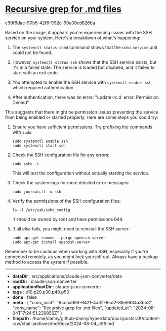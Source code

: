 # [Recursive grep for .md files](https://claude.ai/chat/9ccaa693-9421-4a32-8cd2-88e9934a3bb3)

c99f6dac-90b5-42f6-992c-90a08cd826ba

 Based on the image, it appears you're experiencing issues with the SSH service on your system. Here's a breakdown of what's happening:

1. The `systemctl status sshd` command shows that the `sshd.service` unit could not be found.

2. However, `systemctl status ssh` shows that the SSH service exists, but it's in a failed state. The service is loaded but disabled, and it failed to start with an exit code.

3. You attempted to enable the SSH service with `systemctl enable ssh`, which required authentication.

4. After authentication, there was an error: "update-rc.d: error: Permission Denied"

This suggests that there might be permission issues preventing the service from being enabled or started properly. Here are some steps you could try:

1. Ensure you have sufficient permissions. Try prefixing the commands with `sudo`:
   ```
   sudo systemctl enable ssh
   sudo systemctl start ssh
   ```

2. Check the SSH configuration file for any errors:
   ```
   sudo sshd -t
   ```
   This will test the configuration without actually starting the service.

3. Check the system logs for more detailed error messages:
   ```
   sudo journalctl -u ssh
   ```

4. Verify the permissions of the SSH configuration files:
   ```
   ls -l /etc/ssh/sshd_config
   ```
   It should be owned by root and have permissions 644.

5. If all else fails, you might need to reinstall the SSH server:
   ```
   sudo apt-get remove --purge openssh-server
   sudo apt-get install openssh-server
   ```

Remember to be cautious when working with SSH, especially if you're connected remotely, as you might lock yourself out. Always have a backup method to access the system if possible.

---

* **dataDir** : src/applications/claude-json-converter/data
* **rootDir** : claude-json-converter
* **applicationRootDir** : claude-json-converter
* **tags** : p10.p20.p30.p40.p50
* **done** : false
* **meta** : {
  "conv_uuid": "9ccaa693-9421-4a32-8cd2-88e9934a3bb3",
  "conv_name": "Recursive grep for .md files",
  "updated_at": "2024-08-04T17:24:51.230856Z"
}
* **filepath** : /home/danny/github-danny/hyperdata/docs/postcraft/content-raw/chat-archives/md/9cca/2024-08-04_c99.md